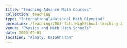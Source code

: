 ```yaml
---
title: "Teaching Advance Math Courses"
collection: teaching
type: "International/National Math Olympiad"
permalink: /teaching/2003-fall-HighSchool-teaching-1
venue: "Physics and Math High Schools"
date: 2003-09-01
location: "Almaty, Kazakhstan"
---
```

 